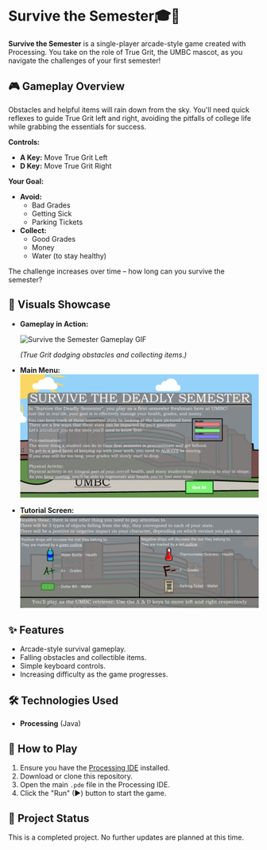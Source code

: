 # Survive the Semester🎓🐾

**Survive the Semester** is a single-player arcade-style game created with Processing. You take on the role of True Grit, the UMBC mascot, as you navigate the challenges of your first semester!

## 🎮 Gameplay Overview

Obstacles and helpful items will rain down from the sky. You'll need quick reflexes to guide True Grit left and right, avoiding the pitfalls of college life while grabbing the essentials for success.

**Controls:**
* **A Key:** Move True Grit Left
* **D Key:** Move True Grit Right

**Your Goal:**
* **Avoid:**
    * Bad Grades 
    * Getting Sick 
    * Parking Tickets 
* **Collect:**
    * Good Grades 
    * Money 
    * Water (to stay healthy) 

The challenge increases over time – how long can you survive the semester?

## 🌟 Visuals Showcase

* **Gameplay in Action:**

    ![Survive the Semester Gameplay GIF](GameDemo.gif)

  *(True Grit dodging obstacles and collecting items.)*

* **Main Menu:**
    ![Screenshot 1 - Game Start or Key Moment](SS1.png)

* **Tutorial Screen:**
    ![Screenshot 2 - Another Angle or Feature](SS2.png)


## ✨ Features

* Arcade-style survival gameplay.
* Falling obstacles and collectible items.
* Simple keyboard controls.
* Increasing difficulty as the game progresses.

## 🛠️ Technologies Used

* **Processing** (Java)

## 🚀 How to Play

1.  Ensure you have the [Processing IDE](https://processing.org/download) installed.
2.  Download or clone this repository.
3.  Open the main `.pde` file in the Processing IDE.
4.  Click the "Run" (▶) button to start the game.

## 📝 Project Status

This is a completed project. No further updates are planned at this time.
